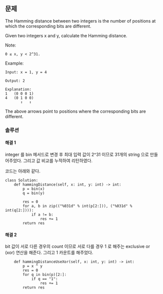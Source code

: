 ## 문제
The Hamming distance between two integers is the number of positions at which the corresponding bits are different.

Given two integers x and y, calculate the Hamming distance.

Note:
```
0 ≤ x, y < 2^31.
```

Example:
```
Input: x = 1, y = 4

Output: 2

Explanation:
1   (0 0 0 1)
4   (0 1 0 0)
       ↑   ↑
```

The above arrows point to positions where the corresponding bits are different.

### 솔루션

#### 해결 1
integer 를 bin 메서드로 변경 후 최대 입력 값이 2^31 이므로 31개의 string 으로 만들어주었다.
그리고 값 비교를 누적하여 리턴하였다.

코드는 아래와 같다.

```python3
class Solution:
    def hammingDistance(self, x: int, y: int) -> int:
        p = bin(x)
        q = bin(y)

        res = 0
        for a, b in zip(("%031d" % int(p[2:])), ("%031d" % int(q[2:]))):
            if a != b:
                res += 1
        return res

```

#### 해결 2
bit 값이 서로 다른 경우의 count 이므로 서로 다를 경우 1 로 해주는 exclusive or (xor) 연산을 해준다.
그리고 1 카운트를 해주었다.

```python3
    def hammingDistanceUseXor(self, x: int, y: int) -> int:
        p = x ^ y
        res = 0
        for q in bin(p)[2:]:
            if q == "1":
                res += 1
        return res
```